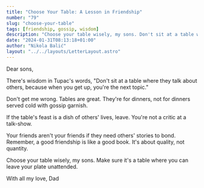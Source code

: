 ```yaml
---
title: "Choose Your Table: A Lesson in Friendship"
number: "79"
slug: "choose-your-table"
tags: [friendship, gossip, wisdom]
description: "Choose your table wisely, my sons. Don't sit at a table where they talk about others. A good friendship is like a good book, about quality, not quantity."
date: "2024-01-31T08:13:18+01:00"
author: "Nikola Balić"
layout: "../../layouts/LetterLayout.astro"
---
```

Dear sons,

There's wisdom in Tupac's words, "Don't sit at a table where they talk about others, because when you get up, you're the next topic."

Don't get me wrong. Tables are great. They're for dinners, not for dinners served cold with gossip garnish.

If the table's feast is a dish of others' lives, leave. You're not a critic at a talk-show.

Your friends aren't your friends if they need others' stories to bond. Remember, a good friendship is like a good book. It's about quality, not quantity.

Choose your table wisely, my sons. Make sure it's a table where you can leave your plate unattended.

With all my love,
Dad